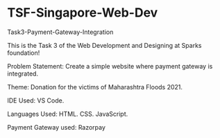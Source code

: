 # TSF-Singapore-Web-Dev
Task3-Payment-Gateway-Integration

This is the Task 3 of the Web Development and Designing at Sparks foundation!

Problem Statement: Create a simple website where payment gateway is integrated. 

Theme: Donation for the victims of Maharashtra Floods 2021.

IDE Used: VS Code. 

Languages Used: HTML. CSS. JavaScript.

Payment Gateway used: Razorpay
